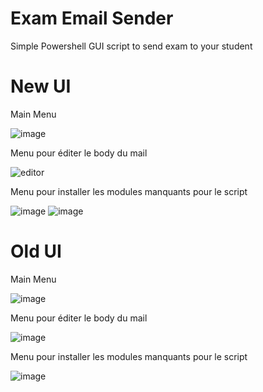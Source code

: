 # Exam Email Sender
Simple Powershell GUI script to send exam to your student

# New UI
Main Menu

![image](https://github.com/Bouly/Script-Send-Exam/assets/94909482/85545497-f1c7-4826-85f4-423a11e6edb2)

Menu pour éditer le body du mail

![editor](https://github.com/Bouly/Script-Send-Exam/assets/94909482/76b36f1c-19e0-43af-aca8-ffcec799fc64)


Menu pour installer les modules manquants pour le script

![image](https://github.com/Bouly/Script-Send-Exam/assets/94909482/e4a61c86-97cc-40f2-a470-8aaa62883449)  ![image](https://github.com/Bouly/Script-Send-Exam/assets/94909482/747abc70-8936-4c04-9bfb-1278da1ee224)

# Old UI
Main Menu

![image](https://github.com/Bouly/Script-Send-Exam/assets/94909482/e810c062-5d99-49e6-84ac-9bc6efb2b32f)

Menu pour éditer le body du mail

![image](https://github.com/Bouly/Script-Send-Exam/assets/94909482/279b4beb-e81b-44c5-9c67-8a474c3f82e3)

Menu pour installer les modules manquants pour le script

![image](https://github.com/Bouly/Script-Send-Exam/assets/94909482/7d4f5060-e3de-4c2b-a6a4-9ddc1cccb9d3)
